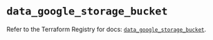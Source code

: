 # `data_google_storage_bucket`

Refer to the Terraform Registry for docs: [`data_google_storage_bucket`](https://registry.terraform.io/providers/hashicorp/google/6.22.0/docs/data-sources/storage_bucket).
